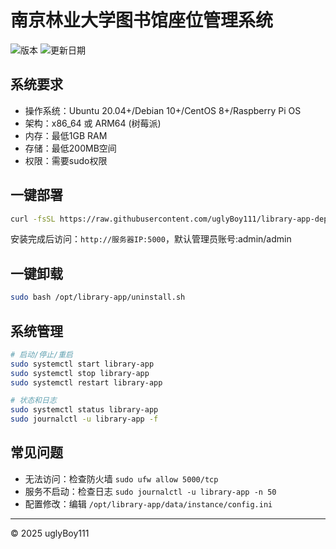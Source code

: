 # 南京林业大学图书馆座位管理系统

![版本](https://img.shields.io/badge/版本-1.0.0-blue)
![更新日期](https://img.shields.io/badge/更新日期-2025--04--24-green)

## 系统要求

- 操作系统：Ubuntu 20.04+/Debian 10+/CentOS 8+/Raspberry Pi OS
- 架构：x86_64 或 ARM64 (树莓派)
- 内存：最低1GB RAM
- 存储：最低200MB空间
- 权限：需要sudo权限

## 一键部署

```bash
curl -fsSL https://raw.githubusercontent.com/uglyBoy111/library-app-deploy/main/scripts/install.sh | sudo bash
```

安装完成后访问：`http://服务器IP:5000`，默认管理员账号:admin/admin

## 一键卸载

```bash
sudo bash /opt/library-app/uninstall.sh
```

## 系统管理

```bash
# 启动/停止/重启
sudo systemctl start library-app
sudo systemctl stop library-app
sudo systemctl restart library-app

# 状态和日志
sudo systemctl status library-app
sudo journalctl -u library-app -f
```

## 常见问题

- 无法访问：检查防火墙 `sudo ufw allow 5000/tcp`
- 服务不启动：检查日志 `sudo journalctl -u library-app -n 50`
- 配置修改：编辑 `/opt/library-app/data/instance/config.ini`

---
© 2025 uglyBoy111
